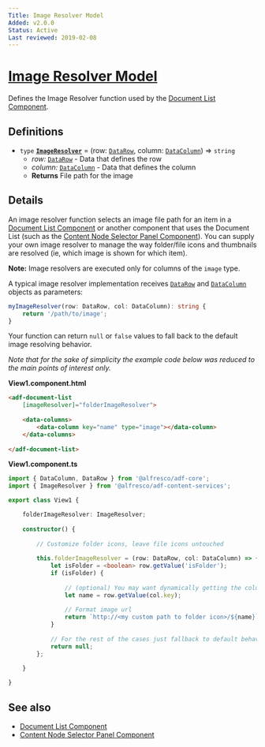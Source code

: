 ```yaml
---
Title: Image Resolver Model
Added: v2.0.0
Status: Active
Last reviewed: 2019-02-08
---
```


# [Image Resolver Model](../../../lib/content-services/document-list/data/image-resolver.model.ts "Defined in image-resolver.model.ts")

Defines the Image Resolver function used by the [Document List Component](../components/document-list.component.md).

## Definitions

-   `type` **[`ImageResolver`](../../../lib/content-services/src/lib/document-list/data/image-resolver.model.ts)** = (row: [`DataRow`](../../../lib/core/src/lib/datatable/data/data-row.model.ts), column: [`DataColumn`](../../../lib/core/src/lib/datatable/data/data-column.model.ts)) => `string`
    -   _row:_ [`DataRow`](../../../lib/core/src/lib/datatable/data/data-row.model.ts) - Data that defines the row
    -   _column:_ [`DataColumn`](../../../lib/core/src/lib/datatable/data/data-column.model.ts) - Data that defines the column
    -   **Returns** File path for the image

## Details

An image resolver function selects an image file path for an item in
a [Document List Component](../components/document-list.component.md)
or another component that uses the Document List (such as the
[Content Node Selector Panel Component](../components/content-node-selector-panel.component.md)). You can supply your own image resolver 
to manage the way folder/file icons and thumbnails are resolved (ie, which image is shown for which item). 

**Note:** Image resolvers are executed only for columns of the `image` type.

A typical image resolver implementation receives [`DataRow`](../../../lib/core/src/lib/datatable/data/data-row.model.ts) and [`DataColumn`](../../../lib/core/src/lib/datatable/data/data-column.model.ts) objects as parameters:

```ts
myImageResolver(row: DataRow, col: DataColumn): string {
    return '/path/to/image';
}
```

Your function can return `null` or `false` values to fall back to the default image
resolving behavior.

_Note that for the sake of simplicity the example code below was reduced to the main points of interest only._

**View1.component.html**

```html
<adf-document-list 
    [imageResolver]="folderImageResolver">
    
    <data-columns>
        <data-column key="name" type="image"></data-column>
    </data-columns>
    
</adf-document-list>
```

**View1.component.ts**

```ts
import { DataColumn, DataRow } from '@alfresco/adf-core';
import { ImageResolver } from '@alfresco/adf-content-services';

export class View1 {

    folderImageResolver: ImageResolver;
    
    constructor() {
        
        // Customize folder icons, leave file icons untouched
        
        this.folderImageResolver = (row: DataRow, col: DataColumn) => {
            let isFolder = <boolean> row.getValue('isFolder');
            if (isFolder) {
                
                // (optional) You may want dynamically getting the column value
                let name = row.getValue(col.key);
                
                // Format image url
                return `http://<my custom path to folder icon>/${name}`;
            }
            
            // For the rest of the cases just fallback to default behaviour.
            return null;
        };
        
    }

}
```

## See also

-   [Document List Component](../components/document-list.component.md)
-   [Content Node Selector Panel Component](../components/content-node-selector-panel.component.md)
